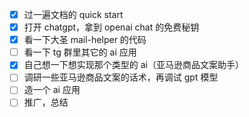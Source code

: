 - [x] 过一遍文档的 quick start
- [x] 打开 chatgpt，拿到 openai chat 的免费秘钥
- [x] 看一下大圣 mail-helper 的代码
- [ ] 看一下 tg 群里其它的 ai 应用
- [x] 自己想一下想实现那个类型的 ai（亚马逊商品文案助手）
- [ ] 调研一些亚马逊商品文案的话术，再调试 gpt 模型
- [ ] 造一个 ai 应用
- [ ] 推广，总结